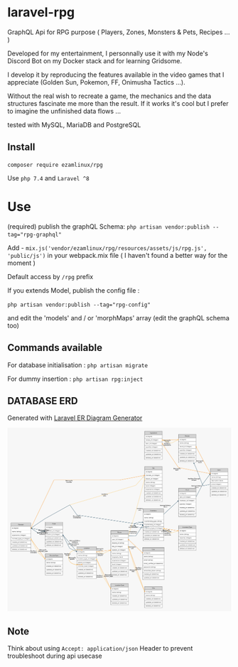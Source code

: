 # laravel-rpg

GraphQL Api for RPG purpose ( Players, Zones, Monsters & Pets, Recipes ... )

Developed for my entertainment, I personnally use it with my Node's Discord Bot on my Docker stack and for learning Gridsome. 

I develop it by reproducing the features available in the video games that I appreciate (Golden Sun, Pokemon, FF, Onimusha Tactics ...).

Without the real wish to recreate a game, the mechanics and the data structures fascinate me more than the result. If it works it's cool but I prefer to imagine the unfinished data flows ...

tested with MySQL, MariaDB and PostgreSQL

## Install
`composer require ezamlinux/rpg`

Use `php 7.4` and `Laravel ^8`

# Use
(required) publish the graphQL Schema: `php artisan vendor:publish --tag="rpg-graphql"`

Add - `mix.js('vendor/ezamlinux/rpg/resources/assets/js/rpg.js', 'public/js')` in your webpack.mix file ( I haven't found a better way for the moment )

Default access by `/rpg` prefix

If you extends Model, publish the config file :

`php artisan vendor:publish --tag="rpg-config"`

and edit the 'models' and / or 'morphMaps' array (edit the graphQL schema too)

## Commands available
For database initialisation : `php artisan migrate`

For dummy insertion : `php artisan rpg:inject`

## DATABASE ERD
Generated with [Laravel ER Diagram Generator](https://github.com/beyondcode/laravel-er-diagram-generator)

![Laravel ERD](resources/graph.png)

## Note
Think about using `Accept: application/json` Header to prevent troubleshoot during api usecase
